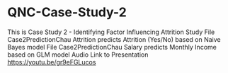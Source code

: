 # QNC-Case-Study-2
This is Case Study 2 - Identifying Factor Influencing Attrition Study
File Case2PredictionChau Attrition predicts Attrition (Yes/No) based on Naive Bayes model
File Case2PredictionChau Salary predicts Monthly Income based on GLM model
Audio Link to Presentation https://youtu.be/gr9eFGLucos
